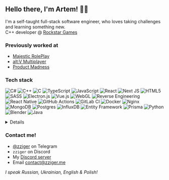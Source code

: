 ## Hello there, I'm Artem! 👋🏻

I'm a self-taught full-stack software engineer, who loves taking challenges and learning something new. \
C++ developer @ [Rockstar Games](https://rockstargames.com)

### Previously worked at

- [Majestic RolePlay](https://gta5majestic.com/)
- [alt:V Multiplayer](https://altv.mp/)
- [Product Madness](https://www.productmadness.com/)

### Tech stack
![C#](https://img.shields.io/badge/c%23-%23239120.svg?style=for-the-badge&logo=csharp&logoColor=white) ![C++](https://img.shields.io/badge/c++-%2300599C.svg?style=for-the-badge&logo=c%2B%2B&logoColor=white) ![C](https://img.shields.io/badge/c-%2300599C.svg?style=for-the-badge&logo=c&logoColor=white) ![TypeScript](https://img.shields.io/badge/typescript-%23007ACC.svg?style=for-the-badge&logo=typescript&logoColor=white) ![JavaScript](https://img.shields.io/badge/javascript-%23323330.svg?style=for-the-badge&logo=javascript&logoColor=%23F7DF1E) ![React](https://img.shields.io/badge/react-%2320232a.svg?style=for-the-badge&logo=react&logoColor=%2361DAFB) ![Next JS](https://img.shields.io/badge/Next-black?style=for-the-badge&logo=next.js&logoColor=white) ![HTML5](https://img.shields.io/badge/html5-%23E34F26.svg?style=for-the-badge&logo=html5&logoColor=white) ![SASS](https://img.shields.io/badge/SASS-hotpink.svg?style=for-the-badge&logo=SASS&logoColor=white) ![Electron.js](https://img.shields.io/badge/Electron-191970?style=for-the-badge&logo=Electron&logoColor=white) ![Vue.js](https://img.shields.io/badge/vuejs-%2335495e.svg?style=for-the-badge&logo=vuedotjs&logoColor=%234FC08D) ![WebGL](https://img.shields.io/badge/WebGL-990000?logo=webgl&logoColor=white&style=for-the-badge) ![Reverse Engineering](https://img.shields.io/badge/reverse%20engineering-ee6000?style=for-the-badge) ![React Native](https://img.shields.io/badge/react_native-%2320232a.svg?style=for-the-badge&logo=react&logoColor=%2361DAFB) ![GitHub Actions](https://img.shields.io/badge/github%20actions-%232671E5.svg?style=for-the-badge&logo=githubactions&logoColor=white) ![GitLab CI](https://img.shields.io/badge/gitlab%20ci-%23181717.svg?style=for-the-badge&logo=gitlab&logoColor=white) ![Docker](https://img.shields.io/badge/docker-%230db7ed.svg?style=for-the-badge&logo=docker&logoColor=white) ![Nginx](https://img.shields.io/badge/nginx-%23009639.svg?style=for-the-badge&logo=nginx&logoColor=white) ![MongoDB](https://img.shields.io/badge/MongoDB-%234ea94b.svg?style=for-the-badge&logo=mongodb&logoColor=white) ![Postgres](https://img.shields.io/badge/postgres-%23316192.svg?style=for-the-badge&logo=postgresql&logoColor=white) ![InfluxDB](https://img.shields.io/badge/InfluxDB-22ADF6?style=for-the-badge&logo=InfluxDB&logoColor=white) ![Entity Framework](https://img.shields.io/badge/entity%20framework-%23239120.svg?style=for-the-badge&logo=csharp&logoColor=white) ![Prisma](https://img.shields.io/badge/Prisma-3982CE?style=for-the-badge&logo=Prisma&logoColor=white) ![Python](https://img.shields.io/badge/python-3670A0?style=for-the-badge&logo=python&logoColor=ffdd54) ![Blender](https://img.shields.io/badge/blender-%23F5792A.svg?style=for-the-badge&logo=blender&logoColor=white) ![Java](https://img.shields.io/badge/java-%23ED8B00.svg?style=for-the-badge&logo=openjdk&logoColor=white)

<details>
  <summary>Details</summary>
  <ul>
    <li>C#, mostly .NET and .NET Core, ASP.NET, Working with CLR/CIL itself (dnlib, mono.cecil)</li>
    <li>C/C++, CMake</li>
    <li>TS/JS in Web and Node.js, mostly express.js for backend</li>
    <li>React, Next.js, SSR, both experienced in "new" functional-style components/code, and "older, legacy" OOP-style components/code</li>
    <li>Configuring and writing plugins to TS/JS bundlers and transpilers (vite, esbuild, webpack, etc)</li>
    <li>Front-end development, HTML, CSS, SASS, Electron, Vue, WebGL (mostly three.js)</li>
    <li>Reverse Engineering, mainly x32</li>
    <li>Mobile development, mostly React Native</li>
    <li>DevOps, GitHub CI, GitLab CI, Docker, Docker Swarm, Nginx</li>
    <li>Both relational and non-relational DBs: MongoDB, PostgreSQL, InfluxDB; ORMs: Entity Framework, Prisma</li>
    <li>Python (mostly working on Blender plugins)</li>
    <li>Java (mostly Minercaft-related stuff)</li>
  </ul>
</details>

### Contact me!

- [@zziger](https://t.me/zziger) on Telegram
- `zziger` on Discord
- My [Discord server](https://discord.gg/5r2a8BFgEA)
- Email [contact@zziger.me](mailto:contact@zziger.me)

*I speak Russian, Ukrainian, English & Polish!*

